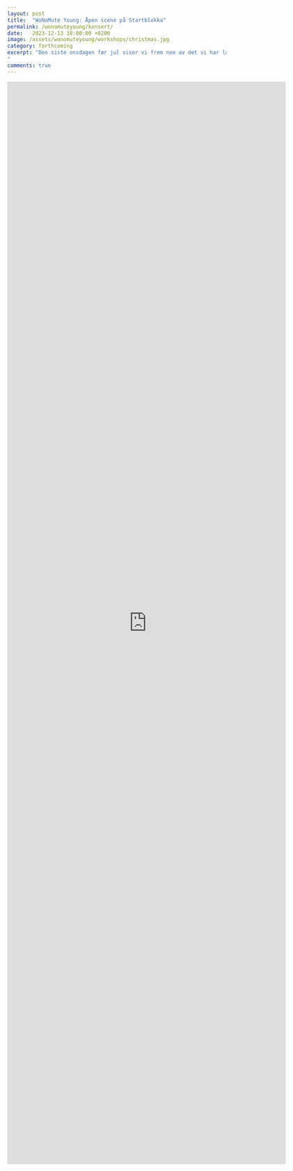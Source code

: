 ```yaml
---
layout: post
title:  "WoNoMute Young: Åpen scene på Startblokka"
permalink: /wonomuteyoung/konsert/
date:   2023-12-13 18:00:00 +0200
image: /assets/wonomuteyoung/workshops/christmas.jpg
category: forthcoming
excerpt: "Den siste onsdagen før jul viser vi frem noe av det vi har laget og jobbet med i løpet av høstsemesteret i WoNoMute Young på Startblokka. Til denne konserten kan man melde seg på gjennom semesteret og det er mulig å ha flere innslag. Vi vil gjerne ha en variert konsert, så her passer alt inn! 
"
comments: true
---
```


<iframe src="https://docs.google.com/forms/d/e/1FAIpQLSeMH9V31YJBS-1-NTyxJolfOiC7y2CcpvBt-V68vO52Wym5ag/viewform?embedded=true" width="640" height="2488" frameborder="0" marginheight="0" marginwidth="0">Laster inn …</iframe>
